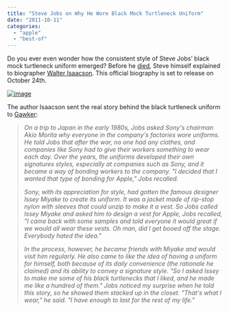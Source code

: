 ```yaml
---
title: "Steve Jobs on Why He Wore Black Mock Turtleneck Uniform"
date: "2011-10-11"
categories: 
  - "apple"
  - "best-of"
---
```


Do you ever even wonder how the consistent style of Steve Jobs’ black mock turtleneck uniform emerged? Before he [died](http://www.cosmogeek.info/2011/10/thank-you-steve-rest-in-peace.html), Steve himself explained to biographer [Walter Isaacson](http://www.cosmogeek.info/2011/10/steve-jobs-movie-is-coming-soon.html). This official biography is set to release on October 24th.

[![image](http://lh4.ggpht.com/-_klb8pvRUdM/TpSx4qFJhwI/AAAAAAAAF3s/90MbwLut7is/image_thumb.png?imgmax=800 "image")](http://lh6.ggpht.com/-81sKUK9SWpk/TpSx4IcZn-I/AAAAAAAAF3k/mPG4AH7HHQ4/s1600-h/image%25255B2%25255D.png)

The author Isaacson sent the real story behind the black turtleneck uniform to [Gawker](http://gawker.com/5848754/steve-jobs-on-why-he-wore-turtlenecks):

> _On a trip to Japan in the early 1980s, Jobs asked Sony's chairman Akio Morita why everyone in the company's factories wore uniforms. He told Jobs that after the war, no one had any clothes, and companies like Sony had to give their workers something to wear each day. Over the years, the uniforms developed their own signatures styles, especially at companies such as Sony, and it became a way of bonding workers to the company. "I decided that I wanted that type of bonding for Apple," Jobs recalled._
> 
> _Sony, with its appreciation for style, had gotten the famous designer Issey Miyake to create its uniform. It was a jacket made of rip-stop nylon with sleeves that could unzip to make it a vest. So Jobs called Issey Miyake and asked him to design a vest for Apple, Jobs recalled, "I came back with some samples and told everyone it would great if we would all wear these vests. Oh man, did I get booed off the stage. Everybody hated the idea."_
> 
> _In the process, however, he became friends with Miyake and would visit him regularly. He also came to like the idea of having a uniform for himself, both because of its daily convenience (the rationale he claimed) and its ability to convey a signature style. "So I asked Issey to make me some of his black turtlenecks that I liked, and he made me like a hundred of them." Jobs noticed my surprise when he told this story, so he showed them stacked up in the closet. "That's what I wear," he said. "I have enough to last for the rest of my life."_
